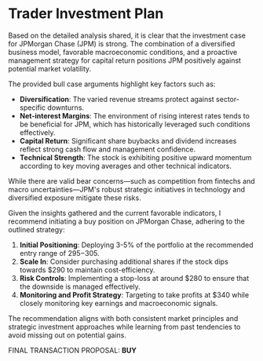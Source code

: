 # Trader Investment Plan

Based on the detailed analysis shared, it is clear that the investment case for JPMorgan Chase (JPM) is strong. The combination of a diversified business model, favorable macroeconomic conditions, and a proactive management strategy for capital return positions JPM positively against potential market volatility. 

The provided bull case arguments highlight key factors such as:

- **Diversification**: The varied revenue streams protect against sector-specific downturns.
- **Net-interest Margins**: The environment of rising interest rates tends to be beneficial for JPM, which has historically leveraged such conditions effectively.
- **Capital Return**: Significant share buybacks and dividend increases reflect strong cash flow and management confidence.
- **Technical Strength**: The stock is exhibiting positive upward momentum according to key moving averages and other technical indicators.

While there are valid bear concerns—such as competition from fintechs and macro uncertainties—JPM's robust strategic initiatives in technology and diversified exposure mitigate these risks.

Given the insights gathered and the current favorable indicators, I recommend initiating a buy position on JPMorgan Chase, adhering to the outlined strategy:

1. **Initial Positioning**: Deploying 3-5% of the portfolio at the recommended entry range of $295-$305.
2. **Scale In**: Consider purchasing additional shares if the stock dips towards $290 to maintain cost-efficiency.
3. **Risk Controls**: Implementing a stop-loss at around $280 to ensure that the downside is managed effectively.
4. **Monitoring and Profit Strategy**: Targeting to take profits at $340 while closely monitoring key earnings and macroeconomic signals.

The recommendation aligns with both consistent market principles and strategic investment approaches while learning from past tendencies to avoid missing out on potential gains.

FINAL TRANSACTION PROPOSAL: **BUY**
